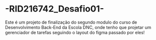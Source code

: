 # -RID216742_Desafio01-
Este é um projeto de finalização do segundo modulo do curso de Desenvolvimento Back-End da Escola DNC, onde tenho que projetar um gerenciador de tarefas seguindo o layout do figma passado por eles! 
